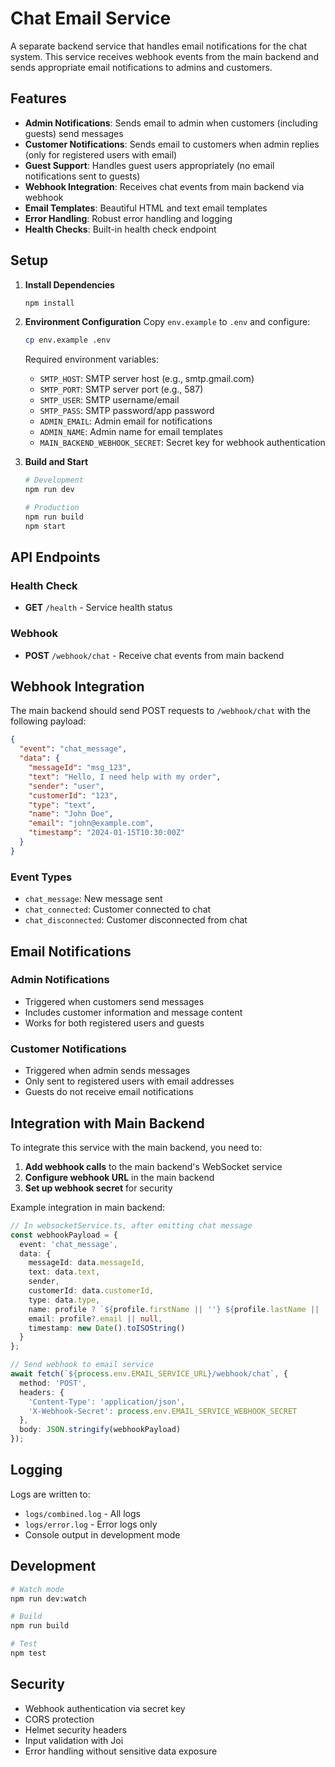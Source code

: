 # Chat Email Service

A separate backend service that handles email notifications for the chat system. This service receives webhook events from the main backend and sends appropriate email notifications to admins and customers.

## Features

- **Admin Notifications**: Sends email to admin when customers (including guests) send messages
- **Customer Notifications**: Sends email to customers when admin replies (only for registered users with email)
- **Guest Support**: Handles guest users appropriately (no email notifications sent to guests)
- **Webhook Integration**: Receives chat events from main backend via webhook
- **Email Templates**: Beautiful HTML and text email templates
- **Error Handling**: Robust error handling and logging
- **Health Checks**: Built-in health check endpoint

## Setup

1. **Install Dependencies**
   ```bash
   npm install
   ```

2. **Environment Configuration**
   Copy `env.example` to `.env` and configure:
   ```bash
   cp env.example .env
   ```

   Required environment variables:
   - `SMTP_HOST`: SMTP server host (e.g., smtp.gmail.com)
   - `SMTP_PORT`: SMTP server port (e.g., 587)
   - `SMTP_USER`: SMTP username/email
   - `SMTP_PASS`: SMTP password/app password
   - `ADMIN_EMAIL`: Admin email for notifications
   - `ADMIN_NAME`: Admin name for email templates
   - `MAIN_BACKEND_WEBHOOK_SECRET`: Secret key for webhook authentication

3. **Build and Start**
   ```bash
   # Development
   npm run dev

   # Production
   npm run build
   npm start
   ```

## API Endpoints

### Health Check
- **GET** `/health` - Service health status

### Webhook
- **POST** `/webhook/chat` - Receive chat events from main backend

## Webhook Integration

The main backend should send POST requests to `/webhook/chat` with the following payload:

```json
{
  "event": "chat_message",
  "data": {
    "messageId": "msg_123",
    "text": "Hello, I need help with my order",
    "sender": "user",
    "customerId": "123",
    "type": "text",
    "name": "John Doe",
    "email": "john@example.com",
    "timestamp": "2024-01-15T10:30:00Z"
  }
}
```

### Event Types

- `chat_message`: New message sent
- `chat_connected`: Customer connected to chat
- `chat_disconnected`: Customer disconnected from chat

## Email Notifications

### Admin Notifications
- Triggered when customers send messages
- Includes customer information and message content
- Works for both registered users and guests

### Customer Notifications
- Triggered when admin sends messages
- Only sent to registered users with email addresses
- Guests do not receive email notifications

## Integration with Main Backend

To integrate this service with the main backend, you need to:

1. **Add webhook calls** to the main backend's WebSocket service
2. **Configure webhook URL** in the main backend
3. **Set up webhook secret** for security

Example integration in main backend:

```typescript
// In websocketService.ts, after emitting chat message
const webhookPayload = {
  event: 'chat_message',
  data: {
    messageId: data.messageId,
    text: data.text,
    sender,
    customerId: data.customerId,
    type: data.type,
    name: profile ? `${profile.firstName || ''} ${profile.lastName || ''}`.trim() : null,
    email: profile?.email || null,
    timestamp: new Date().toISOString()
  }
};

// Send webhook to email service
await fetch(`${process.env.EMAIL_SERVICE_URL}/webhook/chat`, {
  method: 'POST',
  headers: {
    'Content-Type': 'application/json',
    'X-Webhook-Secret': process.env.EMAIL_SERVICE_WEBHOOK_SECRET
  },
  body: JSON.stringify(webhookPayload)
});
```

## Logging

Logs are written to:
- `logs/combined.log` - All logs
- `logs/error.log` - Error logs only
- Console output in development mode

## Development

```bash
# Watch mode
npm run dev:watch

# Build
npm run build

# Test
npm test
```

## Security

- Webhook authentication via secret key
- CORS protection
- Helmet security headers
- Input validation with Joi
- Error handling without sensitive data exposure
